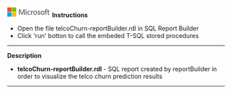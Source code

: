 ![](./media/solutions-microsoft-logo-small.png)
**Instructions**

- Open the file telcoChurn-reportBuilder.rdl in SQL Report Builder
- Click 'run' botton to call the embeded T-SQL stored procedures

----------
**Description**

- **telcoChurn-reportBuilder.rdl** - SQL report created by reportBuilder in order to visualize the telco churn prediction results


----------
